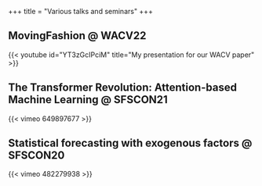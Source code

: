 +++
title = "Various talks and seminars"
+++

## MovingFashion @ WACV22
{{< youtube id="YT3zGcIPciM" title="My presentation for our WACV paper" >}}

## The Transformer Revolution: Attention-based Machine Learning @ SFSCON21
{{< vimeo 649897677 >}}

## Statistical forecasting with exogenous factors @ SFSCON20
{{< vimeo 482279938 >}}